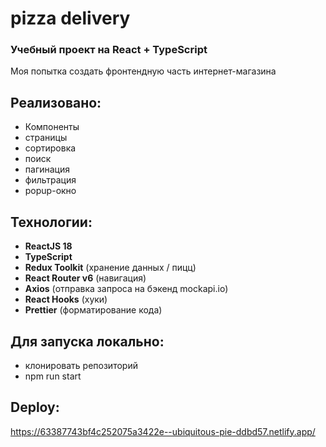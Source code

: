 # pizza delivery

### Учебный проект на React + TypeScript

Моя попытка создать фронтендную часть интернет-магазина

## Реализовано:
- Компоненты
- страницы
- сортировка
- поиск
- пагинация
- фильтрация
- popup-окно

## Технологии:

- **ReactJS 18**
- **TypeScript**
- **Redux Toolkit** (хранение данных / пицц)
- **React Router v6** (навигация)
- **Axios** (отправка запроса на бэкенд mockapi.io)
- **React Hooks** (хуки)
- **Prettier** (форматирование кода)

## Для запуска локально:
- клонировать репозиторий
- npm run start

## Deploy:

https://63387743bf4c252075a3422e--ubiquitous-pie-ddbd57.netlify.app/